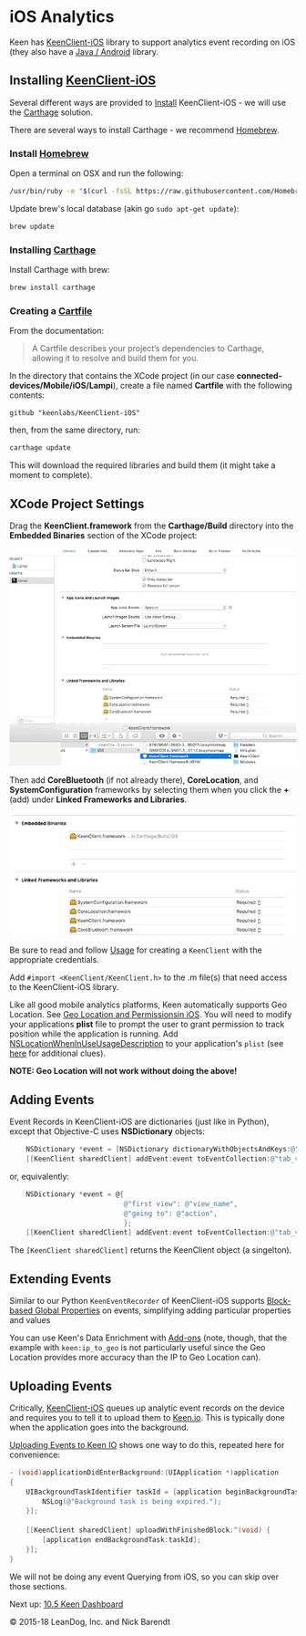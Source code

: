 # iOS Analytics 

Keen has [KeenClient-iOS](https://github.com/keenlabs/KeenClient-iOS) library to support analytics event recording on iOS (they also have a [Java / Android](https://github.com/keenlabs/KeenClient-Java) library.

## Installing [KeenClient-iOS](https://github.com/keenlabs/KeenClient-iOS)

Several different ways are provided to [Install](https://github.com/keenlabs/KeenClient-iOS#installation) KeenClient-iOS - we will use the [Carthage](https://github.com/keenlabs/KeenClient-iOS#carthage) solution.

There are several ways to install Carthage - we recommend [Homebrew](https://brew.sh). 

### Install [Homebrew](https://brew.sh)

Open a terminal on OSX and run the following:

```bash
/usr/bin/ruby -e "$(curl -fsSL https://raw.githubusercontent.com/Homebrew/install/master/install)"
```

Update brew's local database (akin go `sudo apt-get update`):

```bash
brew update
```

### Installing [Carthage](https://github.com/Carthage/Carthage)

Install Carthage with brew:

```bash
brew install carthage
```

### Creating a [Cartfile](https://github.com/Carthage/Carthage/blob/master/Documentation/Artifacts.md#cartfile)

From the documentation:

> A Cartfile describes your project’s dependencies to Carthage, allowing it to resolve and build them for you. 

In the directory that contains the XCode project (in our case **connected-devices/Mobile/iOS/Lampi**), create a file named **Cartfile** with the following contents:

```ogdl
github "keenlabs/KeenClient-iOS"
```

then, from the same directory, run:

```bash
carthage update
```

This will download the required libraries and build them (it might take a moment to complete).

## XCode Project Settings

Drag the **KeenClient.framework** from the **Carthage/Build** directory into the **Embedded Binaries** section of the XCode project:

![](Images/addKeenFramework.gif)

Then add **CoreBluetooth** (if not already there), **CoreLocation**, and **SystemConfiguration** frameworks by selecting them when you click the **+** (add) under **Linked Frameworks and Libraries**.

![](Images/frameworks.png)


Be sure to read and follow [Usage](https://github.com/keenlabs/KeenClient-iOS#usage) for creating a `KeenClient` with the appropriate credentials.

Add `#import <KeenClient/KeenClient.h>` to the .m file(s) that need access to the KeenClient-iOS library.

Like all good mobile analytics platforms, Keen automatically supports Geo Location. See [Geo Location and Permissionsin iOS](https://github.com/keenlabs/KeenClient-iOS#requesting-authorization-for-location-in-ios-8).  You will need to modify your applications **plist** file to prompt the user to grant permission to track position while the application is running.  Add [NSLocationWhenInUseUsageDescription](https://developer.apple.com/library/prerelease/content/documentation/General/Reference/InfoPlistKeyReference/Articles/CocoaKeys.html#//apple_ref/doc/uid/TP40009251-SW26) to your application's `plist` (see [here](http://stackoverflow.com/questions/24062509/location-services-not-working-in-ios-8) for additional clues).

**NOTE: Geo Location will not work without doing the above!**

## Adding Events

Event Records in KeenClient-iOS are dictionaries (just like in Python), except that Objective-C uses **NSDictionary** objects:

```Objective-C
  	NSDictionary *event = [NSDictionary dictionaryWithObjectsAndKeys:@"first view", @"view_name", @"going to", @"action", nil];
  	[[KeenClient sharedClient] addEvent:event toEventCollection:@"tab_views" error:nil];
```

or, equivalently:

```Objective-C
    NSDictionary *event = @{
                            @"first view": @"view_name",
                            @"going to": @"action",
                            };
  	[[KeenClient sharedClient] addEvent:event toEventCollection:@"tab_views" error:nil];
```

The ```[KeenClient sharedClient]``` returns the KeenClient object (a singelton).

## Extending Events

Similar to our Python `KeenEventRecorder` of [](https://github.com/keenlabs/KeenClient-iOS#block-based-global-properties) KeenClient-iOS supports [Block-based Global Properties](https://github.com/keenlabs/KeenClient-iOS#block-based-global-properties) on events, simplifying adding particular properties and values

You can use Keen's Data Enrichment with [Add-ons](https://github.com/keenlabs/KeenClient-iOS#add-ons) (note, though, that the example with ```keen:ip_to_geo``` is not particularly useful since the Geo Location provides more accuracy than the IP to Geo Location can).

## Uploading Events

Critically, [KeenClient-iOS](https://github.com/keenlabs/KeenClient-iOS) queues up analytic event records on the device and requires you to tell it to upload them to [Keen.io](http://keen.io).  This is typically done when the application goes into the background.  

[Uploading Events to Keen IO](https://github.com/keenlabs/KeenClient-iOS#upload-events-to-keen-io) shows one way to do this, repeated here for convenience:

```Objective-C
- (void)applicationDidEnterBackground:(UIApplication *)application
{
    UIBackgroundTaskIdentifier taskId = [application beginBackgroundTaskWithExpirationHandler:^(void) {
        NSLog(@"Background task is being expired.");
    }];

    [[KeenClient sharedClient] uploadWithFinishedBlock:^(void) {
        [application endBackgroundTask:taskId];
    }];
}
```

We will not be doing any event Querying from iOS, so you can skip over those sections.

Next up: [10.5 Keen Dashboard](../10.5_Keen_Dashboard/README.md)

&copy; 2015-18 LeanDog, Inc. and Nick Barendt
